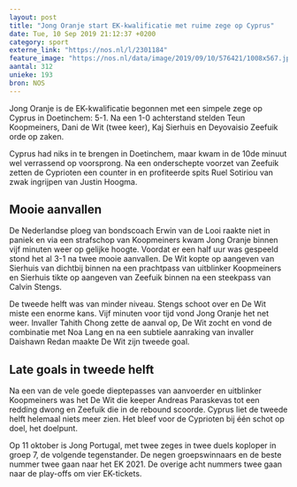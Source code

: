 ```yaml
---
layout: post
title: "Jong Oranje start EK-kwalificatie met ruime zege op Cyprus"
date: Tue, 10 Sep 2019 21:12:37 +0200
category: sport
externe_link: "https://nos.nl/l/2301184"
feature_image: "https://nos.nl/data/image/2019/09/10/576421/1008x567.jpg"
aantal: 312
unieke: 193
bron: NOS
---
```


<p>Jong Oranje is de EK-kwalificatie begonnen met een simpele zege op Cyprus in Doetinchem: 5-1. Na een 1-0 achterstand stelden Teun Koopmeiners, Dani de Wit (twee keer), Kaj Sierhuis en Deyovaisio Zeefuik orde op zaken.</p>
<p>Cyprus had niks in te brengen in Doetinchem, maar kwam in de 10de minuut wel verrassend op voorsprong. Na een onderschepte voorzet van Zeefuik zetten de Cyprioten een counter in en profiteerde spits Ruel Sotiriou van zwak ingrijpen van Justin Hoogma.</p>
<h2>Mooie aanvallen</h2>
<p>De Nederlandse ploeg van bondscoach Erwin van de Looi raakte niet in paniek en via een strafschop van Koopmeiners kwam Jong Oranje binnen vijf minuten weer op gelijke hoogte. Voordat er een half uur was gespeeld stond het al 3-1 na twee mooie aanvallen. De Wit kopte op aangeven van Sierhuis van dichtbij binnen na een prachtpass van uitblinker Koopmeiners en Sierhuis tikte op aangeven van Zeefuik binnen na een steekpass van Calvin Stengs.</p>
<p>De tweede helft was van minder niveau. Stengs schoot over en De Wit miste een enorme kans. Vijf minuten voor tijd vond Jong Oranje het net weer. Invaller Tahith Chong zette de aanval op, De Wit zocht en vond de combinatie met Noa Lang en na een subtiele aanraking van invaller Daishawn Redan maakte De Wit zijn tweede goal.</p>
<h2>Late goals in tweede helft</h2>
<p>Na een van de vele goede dieptepasses van aanvoerder en uitblinker Koopmeiners was het De Wit die keeper Andreas Paraskevas tot een redding dwong en Zeefuik die in de rebound scoorde. Cyprus liet de tweede helft helemaal niets meer zien. Het bleef voor de Cyprioten bij één schot op doel, het doelpunt.</p>
<p>Op 11 oktober is Jong Portugal, met twee zeges in twee duels koploper in groep 7, de volgende tegenstander. De negen groepswinnaars en de beste nummer twee gaan naar het EK 2021. De overige acht nummers twee gaan naar de play-offs om vier EK-tickets.</p>
